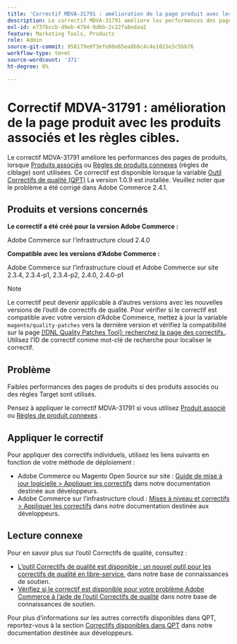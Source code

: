 ```yaml
---
title: 'Correctif MDVA-31791 : amélioration de la page produit avec les produits associés et les règles de ciblage'
description: Le correctif MDVA-31791 améliore les performances des pages de produits, lorsque [Produits associés](https://docs.magento.com/user-guide/catalog/settings-advanced-related-products.html) ou [Règles de produits associés](https://docs.magento.com/user-guide/marketing/product-related-rules.html) (règles cibles) sont utilisés. Ce correctif est disponible lorsque l’[outil de correctifs de qualité (QPT)](/help/announcements/adobe-commerce-announcements/magento-quality-patches-released-new-tool-to-self-serve-quality-patches.md) 1.0.9 est installé. Veuillez noter que le problème a été corrigé dans Adobe Commerce 2.4.1.
exl-id: e737bccb-d9eb-4794-9d6b-2c22fa8edaa2
feature: Marketing Tools, Products
role: Admin
source-git-commit: 958179e0f3efe08e65ea8b0c4c4e1015e3c5bb76
workflow-type: tm+mt
source-wordcount: '371'
ht-degree: 0%

---
```


# Correctif MDVA-31791 : amélioration de la page produit avec les produits associés et les règles cibles.

Le correctif MDVA-31791 améliore les performances des pages de produits, lorsque [Produits associés](https://docs.magento.com/user-guide/catalog/settings-advanced-related-products.html) ou [Règles de produits connexes](https://docs.magento.com/user-guide/marketing/product-related-rules.html) (règles de ciblage) sont utilisées. Ce correctif est disponible lorsque la variable [Outil Correctifs de qualité (QPT)](/help/announcements/adobe-commerce-announcements/magento-quality-patches-released-new-tool-to-self-serve-quality-patches.md) La version 1.0.9 est installée. Veuillez noter que le problème a été corrigé dans Adobe Commerce 2.4.1.

## Produits et versions concernés

**Le correctif a été créé pour la version Adobe Commerce :**

Adobe Commerce sur l’infrastructure cloud 2.4.0

**Compatible avec les versions d’Adobe Commerce :**

Adobe Commerce sur l’infrastructure cloud et Adobe Commerce sur site 2.3.4, 2.3.4-p1, 2.3.4-p2, 2.4.0, 2.4.0-p1

>[!NOTE]
>
>Le correctif peut devenir applicable à d’autres versions avec les nouvelles versions de l’outil de correctifs de qualité. Pour vérifier si le correctif est compatible avec votre version d’Adobe Commerce, mettez à jour la variable `magento/quality-patches` vers la dernière version et vérifiez la compatibilité sur la page [[!DNL Quality Patches Tool]: recherchez la page des correctifs.](https://devdocs.magento.com/quality-patches/tool.html#patch-grid). Utilisez l’ID de correctif comme mot-clé de recherche pour localiser le correctif.

## Problème

Faibles performances des pages de produits si des produits associés ou des règles Target sont utilisés.

Pensez à appliquer le correctif MDVA-31791 si vous utilisez [Produit associé](https://docs.magento.com/user-guide/catalog/settings-advanced-related-products.html) ou [Règles de produit connexes](https://docs.magento.com/user-guide/marketing/product-related-rules.html) .

## Appliquer le correctif

Pour appliquer des correctifs individuels, utilisez les liens suivants en fonction de votre méthode de déploiement :

* Adobe Commerce ou Magento Open Source sur site : [Guide de mise à jour logicielle > Appliquer les correctifs](https://devdocs.magento.com/guides/v2.4/comp-mgr/patching/mqp.html) dans notre documentation destinée aux développeurs.
* Adobe Commerce sur l’infrastructure cloud : [Mises à niveau et correctifs > Appliquer les correctifs](https://devdocs.magento.com/cloud/project/project-patch.html) dans notre documentation destinée aux développeurs.

## Lecture connexe

Pour en savoir plus sur l’outil Correctifs de qualité, consultez :

* [L’outil Correctifs de qualité est disponible : un nouvel outil pour les correctifs de qualité en libre-service.](/help/announcements/adobe-commerce-announcements/magento-quality-patches-released-new-tool-to-self-serve-quality-patches.md) dans notre base de connaissances de soutien.
* [Vérifiez si le correctif est disponible pour votre problème Adobe Commerce à l’aide de l’outil Correctifs de qualité](/help/support-tools/patches-available-in-qpt-tool/check-patch-for-magento-issue-with-magento-quality-patches.md) dans notre base de connaissances de soutien.

Pour plus d’informations sur les autres correctifs disponibles dans QPT, reportez-vous à la section [Correctifs disponibles dans QPT](https://devdocs.magento.com/quality-patches/tool.html#patch-grid) dans notre documentation destinée aux développeurs.
